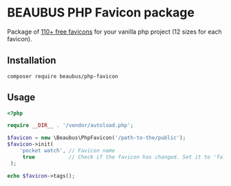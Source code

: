 # BEAUBUS PHP Favicon package

Package of [110+ free favicons](https://favicons.beaubus.com) for your vanilla php project (12 sizes for each favicon). 

## Installation
```shell
composer require beaubus/php-favicon
```

## Usage
```php
<?php

require __DIR__ . '/vendor/autoload.php';

$favicon = new \Beaubus\PhpFavicon('/path-to-the/public');
$favicon->init(
    'pocket watch', // Favicon name 
     true           // Check if the favicon has changed. Set it to 'false' once you have chosen and tested your favicon.
 ); 

echo $favicon->tags();
```